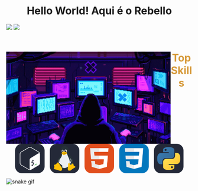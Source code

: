 <h1 align="center"> Hello World! Aqui é o Rebello </h1>

<div style="display: inline_block">
    <img height="190em" src="https://github-readme-stats.vercel.app/api?username=Reb3llo&theme=gruvbox_light&show_icons=true"/>
     <img align="rigth" height="180em" src="https://github-readme-stats.vercel.app/api/top-langs/?username=Reb3llo&theme=gruvbox_light&show_icons=true"/>
<div>

<br>

<div align="center">
    <div style="display: inline_block">
        <img align="left" height="250" alt="hacker" src="Hacker.gif">    
        <h1 align="center" style="color: #d69a3a">Top Skills</h1>
        <img align="center" heigth="10" hspace="5" width="80" alt="Bash" src="Bash-Dark.svg">
        <img align="center" heigth="10" hspace="5" width="80" alt="Linux" src="Linux-Dark.svg">
        <img align="center" heigth= "10" hspace="5" width="80" alt='HTML' src="HTML.svg">
        <img align="center" heigth='10' hspace="5" width="80" alt='CSS' src="CSS.svg">
        <img align="center" heigth="10" hspace="5" width="80" alt="Python" src="Python-Dark.svg">
    </div>
</div>
    
![snake gif](https://github.com/Reb3llo/Reb3llo/blob/output/github-contribution-grid-snake.svg)

